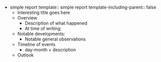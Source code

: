 - simple report
  template:: simple report
  template-including-parent:: false
	- Interesting title goes here
	- Overview
		- Description of what happened
		- At time of writing:
	- Notable developments:
		- Notable general observations
	- Timeline of events
		- day-month + description
	- Outlook